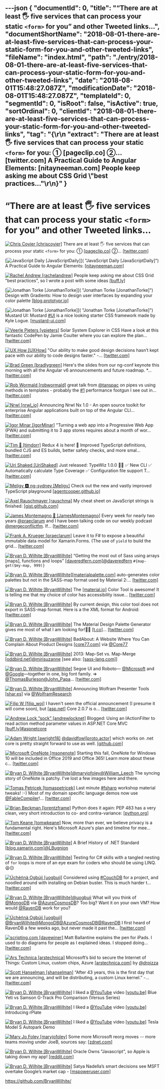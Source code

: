 ---json
{
  "documentId": 0,
  "title": "“There are at least 🖐 five services that can process your static `<form>` for you” and other Tweeted links…",
  "documentShortName": "2018-08-01-there-are-at-least-five-services-that-can-process-your-static-form-for-you-and-other-tweeted-links",
  "fileName": "index.html",
  "path": "./entry/2018-08-01-there-are-at-least-five-services-that-can-process-your-static-form-for-you-and-other-tweeted-links",
  "date": "2018-08-01T15:48:27.087Z",
  "modificationDate": "2018-08-01T15:48:27.087Z",
  "templateId": 0,
  "segmentId": 0,
  "isRoot": false,
  "isActive": true,
  "sortOrdinal": 0,
  "clientId": "2018-08-01-there-are-at-least-five-services-that-can-process-your-static-form-for-you-and-other-tweeted-links",
  "tag": "{\r\n  \"extract\": \"There are at least 🖐 five services that can process your static `<form>` for you: ①       [pageclip.co]        ②…       [twitter.com] A Practical Guide to Angular Elements:       [nitayneeman.com] People keep asking me about CSS Grid \\\"best practices...\"\r\n}"
}
---

# “There are at least 🖐 five services that can process your static `<form>` for you” and other Tweeted links…

[<img alt="Chris Coyier [chriscoyier]" src="https://songhay.blob.core.windows.net/shared-social-twitter/chriscoyier.jpg">](http://chriscoyier.net/ "Chris Coyier [chriscoyier]") There are at least 🖐 five services that can process your static `<form>` for you: ① [[pageclip.co]](https://pageclip.co/) ②… [[twitter.com]](https://twitter.com/i/web/status/985938790395953152)

[<img alt="JavaScript Daily [JavaScriptDaily]" src="https://songhay.blob.core.windows.net/shared-social-twitter/JavaScriptDaily.jpg">]( "JavaScript Daily [JavaScriptDaily]") A Practical Guide to Angular Elements: [[nitayneeman.com]](https://nitayneeman.com/posts/a-practical-guide-to-angular-elements/)

[<img alt="Rachel Andrew [rachelandrew]" src="https://songhay.blob.core.windows.net/shared-social-twitter/rachelandrew.jpg">](https://rachelandrew.co.uk/ "Rachel Andrew [rachelandrew]") People keep asking me about CSS Grid "best practices", so I wrote a post with some ideas [[buff.ly]](https://buff.ly/2JQPcR6)

[<img alt="Jonathan Torke [JonathanTorke]" src="https://songhay.blob.core.windows.net/shared-social-twitter/JonathanTorke.jpg">]( "Jonathan Torke [JonathanTorke]") Design with Gradients: How to design user interfaces by expanding your color palette [[blog.prototypr.io]](https://blog.prototypr.io/design-with-gradients-fdba5ec856d4)

[<img alt="Jonathan Torke [JonathanTorke]" src="https://songhay.blob.core.windows.net/shared-social-twitter/JonathanTorke.jpg">]( "Jonathan Torke [JonathanTorke]") Mustard UI: Mustard [#UI](http://twitter.com/search?q=%23UI) is a nice looking starter CSS framework made by Kyle Logue. [[mustard-ui.com]](https://mustard-ui.com/)

[<img alt="Veerle Pieters [vpieters]" src="https://songhay.blob.core.windows.net/shared-social-twitter/vpieters.png">](http://veerle.duoh.com/ "Veerle Pieters [vpieters]") Solar System Explorer in CSS Have a look at this fantastic CodePen by Jamie Coulter where you can explore the plan… [[twitter.com]](https://twitter.com/i/web/status/986492142234238977)

[<img alt="UX How [UXHow]" src="https://songhay.blob.core.windows.net/shared-social-twitter/UXHow.png">](http://uxhow.com/ "UX How [UXHow]") "Our ability to make good design decisions hasn’t kept pace with our ability to code designs faster." -… [[twitter.com]](https://twitter.com/i/web/status/986243138506371072)

[<img alt="Brad Green [bradlygreen]" src="https://songhay.blob.core.windows.net/shared-social-twitter/bradlygreen.jpg">](http://google.com/+BradGreen "Brad Green [bradlygreen]") Here's the slides from our ng-conf keynote this morning with all the Angular v6 announcements and future roadmap. *… [[twitter.com]](https://twitter.com/i/web/status/986656620913426433)

[<img alt="Rob Wormald [robwormald]" src="https://songhay.blob.core.windows.net/shared-social-twitter/robwormald.jpg">](http://github.com/robwormald "Rob Wormald [robwormald]") great talk from [@tanspac](http://twitter.com/tanspac) on pipes vs using methods in templates - probably the [#1](http://twitter.com/search?q=%231) performance footgun I see out in… [[twitter.com]](https://twitter.com/i/web/status/986661597090205701)

[<img alt="Nrwl [nrwl_io]" src="https://songhay.blob.core.windows.net/shared-social-twitter/nrwl_io.jpg">](https://nrwl.io/ "Nrwl [nrwl_io]") Announcing Nrwl Nx 1.0 - An open source toolkit for enterprise Angular applications built on top of the Angular CLI… [[twitter.com]](https://twitter.com/i/web/status/986340447709675520)

[<img alt="Igor Minar [IgorMinar]" src="https://songhay.blob.core.windows.net/shared-social-twitter/IgorMinar.jpg">](http://blog.igorminar.com/ "Igor Minar [IgorMinar]") "Turning a web app into a Progressive Web App (PWA) and submitting it to 3 app stores requires about a month of wor… [[twitter.com]](https://twitter.com/i/web/status/986262963098013697)

[<img alt="Tim 🚪 [timdorr]" src="https://songhay.blob.core.windows.net/shared-social-twitter/timdorr.jpg">](http://www.timdorr.com/ "Tim 🚪 [timdorr]") Redux 4 is here! 🎉 Improved TypeScript definitions, bundled CJS and ES builds, better safety checks, and more smal… [[twitter.com]](https://twitter.com/i/web/status/986325577102741504)

[<img alt="Uri Shaked [UriShaked]" src="https://songhay.blob.core.windows.net/shared-social-twitter/UriShaked.jpg">](https://medium.com/@urish "Uri Shaked [UriShaked]") Just released: TypeWiz 1.0.0 🎉🚀 ✅ New CLI ✅ Automatically calculate Type Coverage ✅ Configuration file support T… [[twitter.com]](https://twitter.com/i/web/status/986207752497250304)

[<img alt="Meligy 🅰️ ng-sydney [Meligy]" src="https://songhay.blob.core.windows.net/shared-social-twitter/Meligy.jpeg">](https://www.gurustop.net/ "Meligy 🅰️ ng-sydney [Meligy]") Check out the new and vastly improved TypeScript playground [[agentcooper.github.io]](https://agentcooper.github.io/typescript-play/)

[<img alt="Axel Rauschmayer [rauschma]" src="https://songhay.blob.core.windows.net/shared-social-twitter/rauschma.jpeg">](http://2ality.com/ "Axel Rauschmayer [rauschma]") My cheat sheet on JavaScript strings is finished: [[gist.github.com]](https://gist.github.com/rauschma/c46fc10f671ed5bf14021bc14f101c8d)

[<img alt="James Montemagno 🙈 [JamesMontemagno]" src="https://songhay.blob.core.windows.net/shared-social-twitter/JamesMontemagno.jpg">](http://montemagno.com/ "James Montemagno 🙈 [JamesMontemagno]") Every week for nearly two years [@praeclarum](http://twitter.com/praeclarum) and I have been talking code on our weekly podcast [@mergeconflictfm](http://twitter.com/mergeconflictfm). If… [[twitter.com]](https://twitter.com/i/web/status/986207648638029824)

[<img alt="Frank A. Krueger [praeclarum]" src="https://songhay.blob.core.windows.net/shared-social-twitter/praeclarum.jpg">](http://praeclarum.org/ "Frank A. Krueger [praeclarum]") Leave it to F# to expose a beautiful immutable data model for Xamarin.Forms. (The use of `yield` to build the grid… [[twitter.com]](https://twitter.com/i/web/status/986662439147126784)

[<img alt="Bryan D. Wilhite [BryanWilhite]" src="https://songhay.blob.core.windows.net/shared-social-twitter/BryanWilhite.jpeg">](http://songhayblog.azurewebsites.net/ "Bryan D. Wilhite [BryanWilhite]") “Getting the most out of Sass using arrays [maps], functions and loops” [[daveredfern.com]](https://daveredfern.com/2016/getting-sass-using-arrays-functions-loops/)[@daveredfern](http://twitter.com/daveredfern) `#{map-get($my-map, 999)}`

[<img alt="Bryan D. Wilhite [BryanWilhite]" src="https://songhay.blob.core.windows.net/shared-social-twitter/BryanWilhite.jpeg">](http://songhayblog.azurewebsites.net/ "Bryan D. Wilhite [BryanWilhite]")[[materialpalette.com]](http://www.materialpalette.com) auto-generates color palettes but not in the SASS-map format used by Material 2:… [[twitter.com]](https://twitter.com/i/web/status/986317764515131392)

[<img alt="Bryan D. Wilhite [BryanWilhite]" src="https://songhay.blob.core.windows.net/shared-social-twitter/BryanWilhite.jpeg">](http://songhayblog.azurewebsites.net/ "Bryan D. Wilhite [BryanWilhite]") The [[material.io]](http://material.io) Color Tool is awesome! It is telling me that my choice of color has accessibility issue… [[twitter.com]](https://twitter.com/i/web/status/986319758105571328)

[<img alt="Bryan D. Wilhite [BryanWilhite]" src="https://songhay.blob.core.windows.net/shared-social-twitter/BryanWilhite.jpeg">](http://songhayblog.azurewebsites.net/ "Bryan D. Wilhite [BryanWilhite]") By current design, this color tool does not export in SASS-map format. Here is a the XML format for Android: [[twitter.com]](https://twitter.com/BryanWilhite/status/986320537897943041/photo/1)

[<img alt="Bryan D. Wilhite [BryanWilhite]" src="https://songhay.blob.core.windows.net/shared-social-twitter/BryanWilhite.jpeg">](http://songhayblog.azurewebsites.net/ "Bryan D. Wilhite [BryanWilhite]") The Material Design Palette Generator gives me most of what I am looking for!👍🏿 [[t.co]](https://t.co/ntQzhOQsYQ!?akyinkyin=)… [[twitter.com]](https://twitter.com/i/web/status/986323653649297408)

[<img alt="Bryan D. Wilhite [BryanWilhite]" src="https://songhay.blob.core.windows.net/shared-social-twitter/BryanWilhite.jpeg">](http://songhayblog.azurewebsites.net/ "Bryan D. Wilhite [BryanWilhite]") BadAbout: A Website Where You Can Complain About Product Designs [[core77.com]](http://www.core77.com/posts/77117/) via [@Core77](http://twitter.com/Core77)

[<img alt="Bryan D. Wilhite [BryanWilhite]" src="https://songhay.blob.core.windows.net/shared-social-twitter/BryanWilhite.jpeg">](http://songhayblog.azurewebsites.net/ "Bryan D. Wilhite [BryanWilhite]") 2013: Map-Set vs. Map-Merge [[oddbird.net]](http://oddbird.net/2013/10/19/map-merge/)[@mirisuzanne](http://twitter.com/mirisuzanne) [see also: [[sass-lang.com]](http://sass-lang.com/documentation/Sass/Script/Functions.html#map_merge-instance_method)]

[<img alt="Bryan D. Wilhite [BryanWilhite]" src="https://songhay.blob.core.windows.net/shared-social-twitter/BryanWilhite.jpeg">](http://songhayblog.azurewebsites.net/ "Bryan D. Wilhite [BryanWilhite]") Segoe UI and Roboto— [@Microsoft](http://twitter.com/Microsoft) and [@Google](http://twitter.com/Google)—together in one, big font family. => [@ThomasBurleson](http://twitter.com/ThomasBurleson)[@John_Papa](http://twitter.com/John_Papa)… [[twitter.com]](https://twitter.com/i/web/status/986361875871879168)

[<img alt="Bryan D. Wilhite [BryanWilhite]" src="https://songhay.blob.core.windows.net/shared-social-twitter/BryanWilhite.jpeg">](http://songhayblog.azurewebsites.net/ "Bryan D. Wilhite [BryanWilhite]") Announcing Wolfram Presenter Tools [[shar.es]](https://shar.es/1L98QH) via [@WolframResearch](http://twitter.com/WolframResearch)

[<img alt="Filip W [filip_woj]" src="https://songhay.blob.core.windows.net/shared-social-twitter/filip_woj.jpg">](http://www.strathweb.com/ "Filip W [filip_woj]") I haven't seen the official announcement (I presume it will come soon), but [[asp.net]](http://ASP.NET) Core 2.0.7 is o… [[twitter.com]](https://twitter.com/i/web/status/986214393242439682)

[<img alt="Andrew Lock “sock” [andrewlocknet]" src="https://songhay.blob.core.windows.net/shared-social-twitter/andrewlocknet.jpg">](https://andrewlock.net/ "Andrew Lock “Sock” [andrewlocknet]") Blogged: Using an IActionFilter to read action method parameter values in ASP​.NET Core MVC [[buff.ly]](https://buff.ly/2ETsIuQ)[#aspnetcore](http://twitter.com/search?q=%23aspnetcore)

[<img alt="Adam Wright [awright18]" src="https://songhay.blob.core.windows.net/shared-social-twitter/awright18.jpg">](https://twitter.com/awright18 "Adam Wright [awright18]") [@davidfowl](http://twitter.com/davidfowl)[[proto.actor]](http://Proto.actor) which works on .net core is pretty straight forward to use as well. [[github.com]](https://github.com/AsynkronIT/protoactor-dotnet)

[<img alt="Microsoft OneNote [msonenote]" src="https://songhay.blob.core.windows.net/shared-social-twitter/msonenote.jpg">](http://www.onenote.com/ "Microsoft OneNote [msonenote]") Starting this fall, OneNote for Windows 10 will be included in Office 2019 and Office 365! Learn more about these c… [[twitter.com]](https://twitter.com/i/web/status/986636126466256896)

[<img alt="Bryan D. Wilhite [BryanWilhite]" src="https://songhay.blob.core.windows.net/shared-social-twitter/BryanWilhite.jpeg">](http://songhayblog.azurewebsites.net/ "Bryan D. Wilhite [BryanWilhite]")[@maryjofoley](http://twitter.com/maryjofoley)[@William_Leech](http://twitter.com/William_Leech) The syncing story of OneNote is patchy. I've lost a few images here and there.

[<img alt="Tomas Petricek [tomaspetricek]" src="https://songhay.blob.core.windows.net/shared-social-twitter/tomaspetricek.jpg">](http://tomasp.net/blog "Tomas Petricek [tomaspetricek]") Last minute [#fsharp](http://twitter.com/search?q=%23fsharp) workshop material tweaks! :-) Most of my domain specific language demos now use [@FableCompiler](http://twitter.com/FableCompiler)!… [[twitter.com]](https://twitter.com/i/web/status/986114376196276224)

[<img alt="Brian Beckman [lorentzframe]" src="https://songhay.blob.core.windows.net/shared-social-twitter/lorentzframe.jpg">](http://rebcabin.github.com/ "Brian Beckman [lorentzframe]") Python does it again: PEP 483 has a very clean, very short introduction to co- and contra-variance: [[python.org]](https://www.python.org/dev/peps/pep-0483/#covariance-and-contravariance)

[<img alt="Tom Keane [tomwkeane]" src="https://songhay.blob.core.windows.net/shared-social-twitter/tomwkeane.jpg">](https://twitter.com/tomwkeane "Tom Keane [tomwkeane]") Now, more than ever, we believe privacy is a fundamental right. Here's Microsoft Azure's plan and timeline for mee… [[twitter.com]](https://twitter.com/i/web/status/986260803803205632)

[<img alt="Bryan D. Wilhite [BryanWilhite]" src="https://songhay.blob.core.windows.net/shared-social-twitter/BryanWilhite.jpeg">](http://songhayblog.azurewebsites.net/ "Bryan D. Wilhite [BryanWilhite]") A Brief History of .NET Standard [[blog.xamarin.com]](https://blog.xamarin.com/history-dot-net-standard/)[@LBugnion](http://twitter.com/LBugnion)

[<img alt="Bryan D. Wilhite [BryanWilhite]" src="https://songhay.blob.core.windows.net/shared-social-twitter/BryanWilhite.jpeg">](http://songhayblog.azurewebsites.net/ "Bryan D. Wilhite [BryanWilhite]") Testing for C# skills with a tangled nesting of `for` loops is more of an eye exam for coders who should be using LINQ.😫😔

[<img alt="Úchèńnà Ogbújí [uogbuji]" src="https://songhay.blob.core.windows.net/shared-social-twitter/uogbuji.jpeg">](http://uche.ogbuji.net/ "Úchèńnà Ogbújí [uogbuji]") Considered using [#CouchDB](http://twitter.com/search?q=%23CouchDB) for a project, and noodled around with installing on Debian buster. This is much harder t… [[twitter.com]](https://twitter.com/i/web/status/986278797149323264)

[<img alt="Bryan D. Wilhite [BryanWilhite]" src="https://songhay.blob.core.windows.net/shared-social-twitter/BryanWilhite.jpeg">](http://songhayblog.azurewebsites.net/ "Bryan D. Wilhite [BryanWilhite]")[@uogbuji](http://twitter.com/uogbuji) What will you think of [@MongoDB](http://twitter.com/MongoDB) via [@AzureCosmosDB](http://twitter.com/AzureCosmosDB)? Too big? Want it on your own VM? How would [@RavenDB](http://twitter.com/RavenDB) work for you?

[<img alt="Úchèńnà Ogbújí [uogbuji]" src="https://songhay.blob.core.windows.net/shared-social-twitter/uogbuji.jpeg">](http://uche.ogbuji.net/ "Úchèńnà Ogbújí [uogbuji]")[@BryanWilhite](http://twitter.com/BryanWilhite)[@MongoDB](http://twitter.com/MongoDB)[@AzureCosmosDB](http://twitter.com/AzureCosmosDB)[@RavenDB](http://twitter.com/RavenDB) I first heard of RavenDB a few weeks ago, but never made it past the… [[twitter.com]](https://twitter.com/i/web/status/986298750707449856)

[<img alt="scripting.com [davewiner]" src="https://songhay.blob.core.windows.net/shared-social-twitter/davewiner.jpg">](http://scripting.com/ "scripting.com [davewiner]") Matt Ballantine explains the pen for iPads. I used to do diagrams for people as I explained ideas. I stopped doing… [[twitter.com]](https://twitter.com/i/web/status/986153748195135490)

[<img alt="Ars Technica [arstechnica]" src="https://songhay.blob.core.windows.net/shared-social-twitter/arstechnica.png">](http://arstechnica.com/ "Ars Technica [arstechnica]") Microsoft’s bid to secure the Internet of Things: Custom Linux, custom chips, Azure [[arstechnica.com]](http://arstechnica.com/gadgets/2018/04/microsofts-bid-to-secure-the-internet-of-things-custom-linux-custom-chips-azure/) by [@drpizza](http://twitter.com/drpizza)

[<img alt="Scott Hanselman [shanselman]" src="https://songhay.blob.core.windows.net/shared-social-twitter/shanselman.jpg">](http://hanselman.com/ "Scott Hanselman [shanselman]") “After 43 years, this is the first day that we are announcing, and will be distributing, a custom Linux kernel.” -… [[twitter.com]](https://twitter.com/i/web/status/986130813098983425)

[<img alt="Bryan D. Wilhite [BryanWilhite]" src="https://songhay.blob.core.windows.net/shared-social-twitter/BryanWilhite.jpeg">](http://songhayblog.azurewebsites.net/ "Bryan D. Wilhite [BryanWilhite]") I liked a [@YouTube](http://twitter.com/YouTube) video [[youtu.be]](http://youtu.be/2abPPNYniy0?a) Blue Yeti vs Samson G-Track Pro Comparison (Versus Series)

[<img alt="Bryan D. Wilhite [BryanWilhite]" src="https://songhay.blob.core.windows.net/shared-social-twitter/BryanWilhite.jpeg">](http://songhayblog.azurewebsites.net/ "Bryan D. Wilhite [BryanWilhite]") I liked a [@YouTube](http://twitter.com/YouTube) video [[youtu.be]](http://youtu.be/T_crSAyf3DM?a) Introducing rPlate

[<img alt="Bryan D. Wilhite [BryanWilhite]" src="https://songhay.blob.core.windows.net/shared-social-twitter/BryanWilhite.jpeg">](http://songhayblog.azurewebsites.net/ "Bryan D. Wilhite [BryanWilhite]") I liked a [@YouTube](http://twitter.com/YouTube) video [[youtu.be]](http://youtu.be/rWcQsRh3_HY?a) Tesla Model S Autopark Demo

[<img alt="Mary Jo Foley [maryjofoley]" src="https://songhay.blob.core.windows.net/shared-social-twitter/maryjofoley.png">](http://blogs.zdnet.com/microsoft "Mary Jo Foley [maryjofoley]") Some more Microsoft reorg moves -- more teams moving under JoeB, sources say: [[zdnet.com]](https://www.zdnet.com/article/more-microsoft-reorg-moves-shed-light-on-cross-platform-experience-plans/)

[<img alt="Bryan D. Wilhite [BryanWilhite]" src="https://songhay.blob.core.windows.net/shared-social-twitter/BryanWilhite.jpeg">](http://songhayblog.azurewebsites.net/ "Bryan D. Wilhite [BryanWilhite]") Oracle Owns "Javascript", so Apple is taking down my app! [[reddit.com]](https://www.reddit.com/r/javascript/comments/8d0bg2/oracle_owns_javascript_so_apple_is_taking_down_my/)

[<img alt="Bryan D. Wilhite [BryanWilhite]" src="https://songhay.blob.core.windows.net/shared-social-twitter/BryanWilhite.jpeg">](http://songhayblog.azurewebsites.net/ "Bryan D. Wilhite [BryanWilhite]") Satya Nadella’s smart decisions see MSFT overtake Google’s market cap - [[mspoweruser.com]](https://mspoweruser.com/satya-nadellas-smart-decisions-see-msft-overtake-googles-market-cap/)

<https://github.com/BryanWilhite/>
